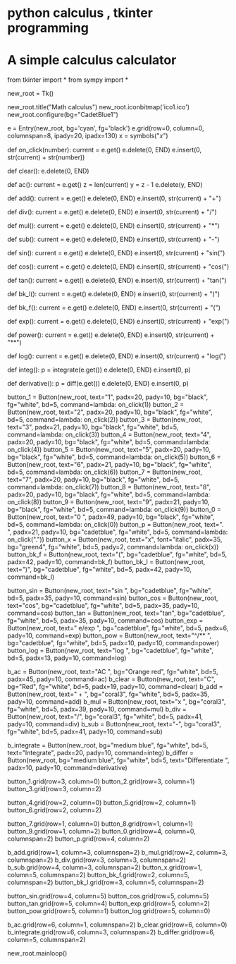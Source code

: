 # python calculus , tkinter programming
# A simple calculus calculator

from tkinter import *
from sympy import *

new_root = Tk()

new_root.title("Math calculus")
new_root.iconbitmap('ico1.ico')
new_root.configure(bg="CadetBlue1")

e = Entry(new_root, bg='cyan', fg='black')
e.grid(row=0, column=0, columnspan=8, ipady=20, ipadx=130)
x = symbols("𝑥")


def on_click(number):
    current = e.get()
    e.delete(0, END)
    e.insert(0, str(current) + str(number))


def clear():
    e.delete(0, END)


def ac():
    current = e.get()
    z = len(current)
    y = z - 1
    e.delete(y, END)


def add():
    current = e.get()
    e.delete(0, END)
    e.insert(0, str(current) + "+")


def div():
    current = e.get()
    e.delete(0, END)
    e.insert(0, str(current) + "/")


def mul():
    current = e.get()
    e.delete(0, END)
    e.insert(0, str(current) + "*")


def sub():
    current = e.get()
    e.delete(0, END)
    e.insert(0, str(current) + "-")


def sin():
    current = e.get()
    e.delete(0, END)
    e.insert(0, str(current) + "sin(")


def cos():
    current = e.get()
    e.delete(0, END)
    e.insert(0, str(current) + "cos(")


def tan():
    current = e.get()
    e.delete(0, END)
    e.insert(0, str(current) + "tan(")


def bk_l():
    current = e.get()
    e.delete(0, END)
    e.insert(0, str(current) + ")")


def bk_f():
    current = e.get()
    e.delete(0, END)
    e.insert(0, str(current) + "(")


def exp():
    current = e.get()
    e.delete(0, END)
    e.insert(0, str(current) + "exp(")


def power():
    current = e.get()
    e.delete(0, END)
    e.insert(0, str(current) + "**")


def log():
    current = e.get()
    e.delete(0, END)
    e.insert(0, str(current) + "log(")


def integ():
    p = integrate(e.get())
    e.delete(0, END)
    e.insert(0, p)


def derivative():
    p = diff(e.get())
    e.delete(0, END)
    e.insert(0, p)


button_1 = Button(new_root, text="1", padx=20, pady=10, bg="black", fg="white", bd=5, command=lambda: on_click(1))
button_2 = Button(new_root, text="2", padx=20, pady=10, bg="black", fg="white", bd=5, command=lambda: on_click(2))
button_3 = Button(new_root, text="3", padx=21, pady=10, bg="black", fg="white", bd=5, command=lambda: on_click(3))
button_4 = Button(new_root, text="4", padx=20, pady=10, bg="black", fg="white", bd=5, command=lambda: on_click(4))
button_5 = Button(new_root, text="5", padx=20, pady=10, bg="black", fg="white", bd=5, command=lambda: on_click(5))
button_6 = Button(new_root, text="6", padx=21, pady=10, bg="black", fg="white", bd=5, command=lambda: on_click(6))
button_7 = Button(new_root, text="7", padx=20, pady=10, bg="black", fg="white", bd=5, command=lambda: on_click(7))
button_8 = Button(new_root, text="8", padx=20, pady=10, bg="black", fg="white", bd=5, command=lambda: on_click(8))
button_9 = Button(new_root, text="9", padx=21, pady=10, bg="black", fg="white", bd=5, command=lambda: on_click(9))
button_0 = Button(new_root, text="0 ", padx=49, pady=10, bg="black", fg="white", bd=5, command=lambda: on_click(0))
button_p = Button(new_root, text=". ", padx=21, pady=10, bg="cadetblue", fg="white", bd=5,
                  command=lambda: on_click("."))
button_x = Button(new_root, text="x", font="italic", padx=35, bg="green4", fg="white", bd=5, pady=2,
                  command=lambda: on_click(x))
button_bk_f = Button(new_root, text="(", bg="cadetblue", fg="white", bd=5, padx=42, pady=10, command=bk_f)
button_bk_l = Button(new_root, text=")", bg="cadetblue", fg="white", bd=5, padx=42, pady=10, command=bk_l)

button_sin = Button(new_root, text="sin ", bg="cadetblue", fg="white", bd=5, padx=35, pady=10, command=sin)
button_cos = Button(new_root, text="cos", bg="cadetblue", fg="white", bd=5, padx=35, pady=10, command=cos)
button_tan = Button(new_root, text="tan", bg="cadetblue", fg="white", bd=5, padx=35, pady=10, command=cos)
button_exp = Button(new_root, text=" e/exp ", bg="cadetblue", fg="white", bd=5, padx=6, pady=10, command=exp)
button_pow = Button(new_root, text="^/** ", bg="cadetblue", fg="white", bd=5, padx=10, pady=10, command=power)
button_log = Button(new_root, text="log ", bg="cadetblue", fg="white", bd=5, padx=13, pady=10, command=log)

b_ac = Button(new_root, text="AC ", bg="Orange red", fg="white", bd=5, padx=45, pady=10, command=ac)
b_clear = Button(new_root, text="C", bg="Red", fg="white", bd=5, padx=19, pady=10, command=clear)
b_add = Button(new_root, text="  + ", bg="coral3", fg="white", bd=5, padx=35, pady=10, command=add)
b_mul = Button(new_root, text="x ", bg="coral3", fg="white", bd=5, padx=39, pady=10, command=mul)
b_div = Button(new_root, text="/", bg="coral3", fg="white", bd=5, padx=41, pady=10, command=div)
b_sub = Button(new_root, text="-", bg="coral3", fg="white", bd=5, padx=41, pady=10, command=sub)

b_integrate = Button(new_root, bg="medium blue", fg="white", bd=5, text="Integrate", padx=20, pady=10, command=integ)
b_differ = Button(new_root, bg="medium blue", fg="white", bd=5, text="Differentiate ", padx=10, pady=10,
                  command=derivative)

button_1.grid(row=3, column=0)
button_2.grid(row=3, column=1)
button_3.grid(row=3, column=2)

button_4.grid(row=2, column=0)
button_5.grid(row=2, column=1)
button_6.grid(row=2, column=2)

button_7.grid(row=1, column=0)
button_8.grid(row=1, column=1)
button_9.grid(row=1, column=2)
button_0.grid(row=4, column=0, columnspan=2)
button_p.grid(row=4, column=2)

b_add.grid(row=1, column=3, columnspan=2)
b_mul.grid(row=2, column=3, columnspan=2)
b_div.grid(row=3, column=3, columnspan=2)
b_sub.grid(row=4, column=3, columnspan=2)
button_x.grid(row=1, column=5, columnspan=2)
button_bk_f.grid(row=2, column=5, columnspan=2)
button_bk_l.grid(row=3, column=5, columnspan=2)

button_sin.grid(row=4, column=5)
button_cos.grid(row=5, column=5)
button_tan.grid(row=5, column=4)
button_exp.grid(row=5, column=2)
button_pow.grid(row=5, column=1)
button_log.grid(row=5, column=0)

b_ac.grid(row=6, column=1, columnspan=2)
b_clear.grid(row=6, column=0)
b_integrate.grid(row=6, column=3, columnspan=2)
b_differ.grid(row=6, column=5, columnspan=2)

new_root.mainloop()
